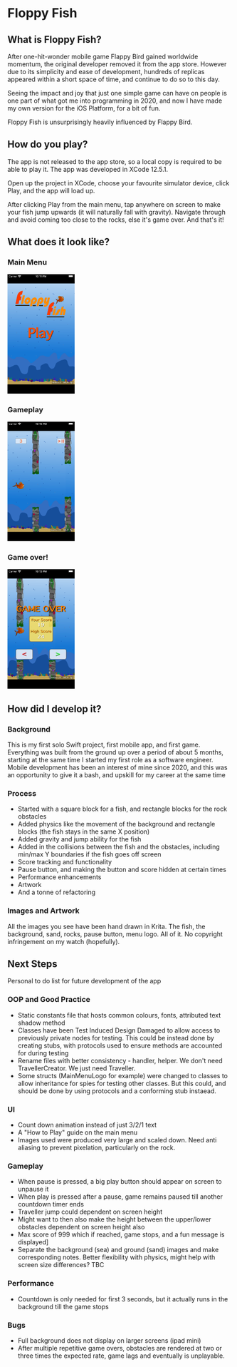 # Floppy Fish

## What is Floppy Fish?

After one-hit-wonder mobile game Flappy Bird gained worldwide momentum, the original developer removed it from the app store. However due to its simplicity and ease of development, hundreds of replicas appeared within a short space of time, and continue to do so to this day.

Seeing the impact and joy that just one simple game can have on people is one part of what got me into programming in 2020, and now I have made my own version for the iOS Platform, for a bit of fun.

Floppy Fish is unsurprisingly heavily influenced by Flappy Bird.

## How do you play?

The app is not released to the app store, so a local copy is required to be able to play it. The app was developed in XCode 12.5.1. 

Open up the project in XCode, choose your favourite simulator device, click Play, and the app will load up.

After clicking Play from the main menu, tap anywhere on screen to make your fish jump upwards (it will naturally fall with gravity). Navigate through and avoid coming too close to the rocks, else it's game over. And that's it!

## What does it look like?

### Main Menu
<img src="/README_Assets/Main_Menu_Screenshot.png" width=30% height=30%>

### Gameplay
<img src="/README_Assets/Gameplay_Screenshot.png" width=30% height=30%>


### Game over!
<img src="/README_Assets/Game_Over_Screenshot.png" width=30% height=30%>


## How did I develop it?

### Background
This is my first solo Swift project, first mobile app, and first game. Everything was built from the ground up over a period of about 5 months, starting at the same time I started my first role as a software engineer. Mobile development has been an interest of mine since 2020, and this was an opportunity to give it a bash, and upskill for my career at the same time

### Process
* Started with a square block for a fish, and rectangle blocks for the rock obstacles
* Added physics like the movement of the background and rectangle blocks (the fish stays in the same X position)
* Added gravity and jump ability for the fish
* Added in the collisions between the fish and the obstacles, including min/max Y boundaries if the fish goes off screen
* Score tracking and functionality
* Pause button, and making the button and score hidden at certain times
* Performance enhancements
* Artwork
* And a tonne of refactoring

### Images and Artwork
All the images you see have been hand drawn in Krita. The fish, the background, sand, rocks, pause button, menu logo. All of it. No copyright infringement on my watch (hopefully). 

## Next Steps
Personal to do list for future development of the app

### OOP and Good Practice
* Static constants file that hosts common colours, fonts, attributed text shadow method
* Classes have been Test Induced Design Damaged to allow access to previously private nodes for testing. This could be instead done by creating stubs, with protocols used to ensure methods are accounted for during testing
* Rename files with better consistency - handler, helper. We don't need TravellerCreator. We just need Traveller. 
* Some structs (MainMenuLogo for example) were changed to classes to allow inheritance for spies for testing other classes. But this could, and should be done by using protocols and a conforming stub instaead.

### UI
* Count down animation instead of just 3/2/1 text
* A "How to Play" guide on the main menu
* Images used were produced very large and scaled down. Need anti aliasing to prevent pixelation, particularly on the rock.

### Gameplay
* When pause is pressed, a big play button should appear on screen to unpause it
* When play is pressed after a pause, game remains paused till another countdown timer ends
* Traveller jump could dependent on screen height
* Might want to then also make the height between the upper/lower obstacles dependent on screen height also
* Max score of 999 which if reached, game stops, and a fun message is displayed]
* Separate the background (sea) and ground (sand) images and make corresponding notes. Better flexibility with physics, might help with screen size differences? TBC

### Performance
* Countdown is only needed for first 3 seconds, but it actually runs in the background till the game stops

### Bugs
* Full background does not display on larger screens (ipad mini)
* After multiple repetitive game overs, obstacles are rendered at two or three times the expected rate, game lags and eventually is unplayable. 
